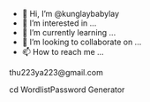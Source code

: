 - 👋 Hi, I’m @kunglaybabylay
- 👀 I’m interested in ...
- 🌱 I’m currently learning ...
- 💞️ I’m looking to collaborate on ...
- 📫 How to reach me ...

<!---
kunglaybabylay/kunglaybabylay is a ✨ special ✨ repository because its `README.md` (this file) appears on your GitHub profile.
You can click the Preview link to take a look at your changes.
--->thu223ya223@gmail.com

cd WordlistPassword Generator
